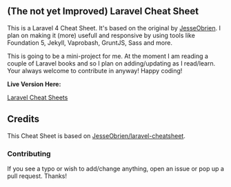 ## (The not yet Improved) Laravel Cheat Sheet

This is a Laravel 4 Cheat Sheet. It's based on the original by [JesseObrien](https://github.com/JesseObrien). I plan on making it (more) usefull and responsive by using tools like Foundation 5, Jekyll, Vaprobash, GruntJS, Sass and more.

This is going to be a mini-project for me. At the moment I am reading a couple of Laravel books and so I plan on adding/updating as I read/learn. Your always welcome to contribute in anyway! Happy coding!

**Live Version Here:**

[Laravel Cheat Sheets](http://ilyes512.github.io/laravel-cheatsheet/)

## Credits

This Cheat Sheet is based on [JesseObrien/laravel-cheatsheet](https://github.com/JesseObrien/laravel-cheatsheet).

### Contributing

If you see a typo or wish to add/change anything, open an issue or pop up a pull request. Thanks!

